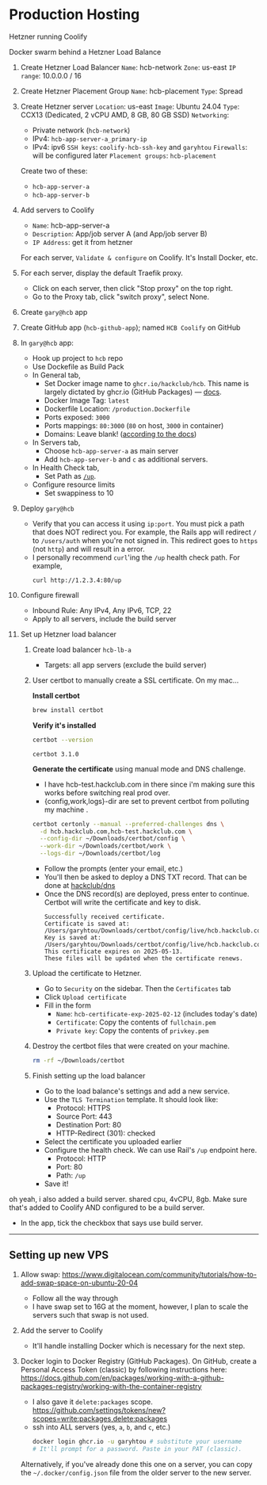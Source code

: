 # Production Hosting

Hetzner running Coolify

Docker swarm behind a Hetzner Load Balance

1. Create Hetzner Load Balancer
   `Name`: hcb-network
   `Zone`: us-east
   `IP range`: 10.0.0.0 / 16
2. Create Hetzner Placement Group
   `Name`: hcb-placement
   `Type`: Spread
3. Create Hetzner server
   `Location`: us-east
   `Image`: Ubuntu 24.04
   `Type`: CCX13 (Dedicated, 2 vCPU AMD, 8 GB, 80 GB SSD)
   `Networking`:
    - Private network (`hcb-network`)
    - IPv4: `hcb-app-server-a_primary-ip`
    - IPv4: ipv6
      `SSH keys`: `coolify-hcb-ssh-key` and `garyhtou`
      `Firewalls`: will be configured later
      `Placement groups`: `hcb-placement`

   Create two of these:
    - `hcb-app-server-a`
    - `hcb-app-server-b`
4. Add servers to Coolify
    - `Name`: hcb-app-server-a
    - `Description`: App/job server A (and App/job server B)
    - `IP Address`: get it from hetzner

   For each server, `Validate & configure` on Coolify.
   It's Install Docker, etc.
5. For each server, display the default Traefik proxy.
   - Click on each server, then click "Stop proxy" on the top right.
   - Go to the Proxy tab, click "switch proxy", select None.
6. Create `gary@hcb` app
7. Create GitHub app (`hcb-github-app`); named `HCB Coolify` on GitHub
8. In `gary@hcb` app:
    - Hook up project to `hcb` repo
    - Use Dockefile as Build Pack
    - In General tab,
        - Set Docker image name to `ghcr.io/hackclub/hcb`. This name is largely
          dictated by ghcr.io (GitHub
          Packages) — [docs](https://docs.github.com/en/packages/working-with-a-github-packages-registry/working-with-the-container-registry#pushing-container-images).
        - Docker Image Tag: `latest`
        - Dockerfile Location: `/production.Dockerfile`
        - Ports exposed: `3000`
        - Ports mappings: `80:3000` (`80` on host, `3000` in container)
        - Domains: Leave blank!
          ([according to the docs](https://coolify.io/docs/knowledge-base/server/multiple-servers#port-mapping-to-host))
    - In Servers tab,
        - Choose `hcb-app-server-a` as main server
        - Add `hcb-app-server-b` and `c` as additional servers.
    - In Health Check tab,
        - Set Path as [`/up`](https://github.com/hackclub/hcb/pull/9534).
    - Configure resource limits
        - Set swappiness to 10
9. Deploy `gary@hcb`
    - Verify that you can access it using `ip:port`.
      You must pick a path that does NOT redirect you.
      For example, the Rails app will redirect `/` to `/users/auth` when you're
      not signed in. This redirect goes to `https` (not `http`) and will result
      in a error.
    - I personally recommend `curl`'ing the `/up` health check path. For
      example,
      ```
      curl http://1.2.3.4:80/up
      ```
10. Configure firewall
    - Inbound Rule: Any IPv4, Any IPv6, TCP, 22
    - Apply to all servers, include the build server
11. Set up Hetzner load balancer
    1. Create load balancer `hcb-lb-a`
        - Targets: all app servers (exclude the build server)
    2. User certbot to manually create a SSL certificate.
       On my mac...

       **Install certbot**
       ```bash
       brew install certbot
       ```

       **Verify it's installed**
       ```bash
       certbot --version
       ```
       ```
       certbot 3.1.0
       ```

       **Generate the certificate** using manual mode and DNS challenge.
        - I have hcb-test.hackclub.com in there since i'm making sure this works
          before switching real prod over.
        - {config,work,logs}-dir are set to prevent certbot from polluting my
          machine .
       ```bash
       certbot certonly --manual --preferred-challenges dns \
         -d hcb.hackclub.com,hcb-test.hackclub.com \
         --config-dir ~/Downloads/certbot/config \
         --work-dir ~/Downloads/certbot/work \
         --logs-dir ~/Downloads/certbot/log
       ```
        - Follow the prompts (enter your email, etc.)
        - You'll then be asked to deploy a DNS TXT record. That can be done at
          [hackclub/dns](https://github.com/hackclub/dns)
        - Once the DNS record(s) are deployed, press enter to continue. Certbot
          will write the certificate and key to disk.
          ```
          Successfully received certificate.
          Certificate is saved at: /Users/garyhtou/Downloads/certbot/config/live/hcb.hackclub.com/fullchain.pem
          Key is saved at:         /Users/garyhtou/Downloads/certbot/config/live/hcb.hackclub.com/privkey.pem
          This certificate expires on 2025-05-13.
          These files will be updated when the certificate renews.
          ```
    3. Upload the certificate to Hetzner.
        - Go to `Security` on the sidebar. Then the `Certificates` tab
        - Click `Upload certificate`
        - Fill in the form
            - `Name`: `hcb-certificate-exp-2025-02-12` (includes today's date)
            - `Certificate`: Copy the contents of `fullchain.pem`
            - `Private key`: Copy the contents of `privkey.pem`
    4. Destroy the certbot files that were created on your machine.
       ```bash
       rm -rf ~/Downloads/certbot
       ```
    5. Finish setting up the load balancer
        - Go to the load balance's settings and add a new service.
        - Use the `TLS Termination` template. It should look like:
            - Protocol: HTTPS
            - Source Port: 443
            - Destination Port: 80
            - HTTP-Redirect (301): checked
        - Select the certificate you uploaded earlier
        - Configure the health check. We can use Rail's `/up` endpoint here.
            - Protocol: HTTP
            - Port: 80
            - Path: `/up`
        - Save it!

oh yeah, i also added a build server. shared cpu, 4vCPU, 8gb. Make sure that's
added to Coolify AND configured to be a build server.

- In the app, tick the checkbox that says use build server.

---

## Setting up new VPS

1. Allow
   swap: https://www.digitalocean.com/community/tutorials/how-to-add-swap-space-on-ubuntu-20-04
    - Follow all the way through
    - I have swap set to 16G at the moment, however, I plan to scale the servers
      such that swap is not used.
2. Add the server to Coolify
    - It'll handle installing Docker which is necessary for the next step.
3. Docker login to Docker Registry (GitHub Packages). On GitHub, create a
   Personal Access Token (classic) by following instructions
   here: https://docs.github.com/en/packages/working-with-a-github-packages-registry/working-with-the-container-registry
    - I also gave it `delete:packages`
      scope. https://github.com/settings/tokens/new?scopes=write:packages,delete:packages
    - ssh into ALL servers (yes, `a`, `b`, and `c`, etc.)
      ```bash
      docker login ghcr.io -u garyhtou # substitute your username
      # It'll prompt for a password. Paste in your PAT (classic).
      ```

   Alternatively, if you've already done this one on a server, you can copy the
   `~/.docker/config.json` file from the older server to the new server.
